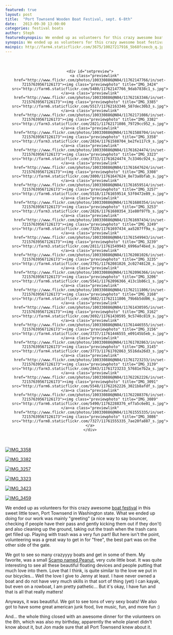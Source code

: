 ```yaml
---
featured: true
layout: post
title:  "Port Townsend Wooden Boat Festival, sept. 6-8th"
date:   2013-09-30 13:00:00
categories: festival boats
author: Steph
featuredsynopsis: We ended up as volunteers for this crazy awesome boat festival in this sweet little town, Port Townsend in Washington state. What we ended up doing for our work was mainly "greeting" (a nice way to say bouncer, checking if people have their pass and gently kicking them out if they don't)
synopsis: We ended up as volunteers for this crazy awesome boat festival in this sweet little town, Port Townsend in Washington state.
mainpic: http://farm4.staticflickr.com/3675/10027217916_5b68fceecb_q.jpg
---
```


<div style="width:100%; text-align: center; padding: 20px;">

	<div id="setpreview">
		<a class="previewlink" href="http://www.flickr.com/photos/100330886@N04/11762147766/in/set-72157639567126173"><img class="previewphoto" title="IMG_3424" src="http://farm6.staticflickr.com/5480/11762147766_9dab7838c1_s.jpg"></a><a class="previewlink" href="http://www.flickr.com/photos/100330886@N04/11762163346/in/set-72157639567126173"><img class="previewphoto" title="IMG_3385" src="http://farm6.staticflickr.com/5517/11762163346_587dec30b3_s.jpg"></a><a class="previewlink" href="http://www.flickr.com/photos/100330886@N04/11762171086/in/set-72157639567126173"><img class="previewphoto" title="IMG_3382" src="http://farm3.staticflickr.com/2821/11762171086_79729cc952_s.jpg"></a><a class="previewlink" href="http://www.flickr.com/photos/100330886@N04/11761588704/in/set-72157639567126173"><img class="previewphoto" title="IMG_3358" src="http://farm3.staticflickr.com/2834/11761588704_be2fe117c9_s.jpg"></a><a class="previewlink" href="http://www.flickr.com/photos/100330886@N04/11761624474/in/set-72157639567126173"><img class="previewphoto" title="IMG_3323" src="http://farm4.staticflickr.com/3733/11761624474_7c3346c924_s.jpg"></a><a class="previewlink" href="http://www.flickr.com/photos/100330886@N04/11761647624/in/set-72157639567126173"><img class="previewphoto" title="IMG_3308" src="http://farm4.staticflickr.com/3800/11761647624_8e73a8bfab_s.jpg"></a><a class="previewlink" href="http://www.flickr.com/photos/100330886@N04/11761659514/in/set-72157639567126173"><img class="previewphoto" title="IMG_3257" src="http://farm6.staticflickr.com/5518/11761659514_53f0472e89_s.jpg"></a><a class="previewlink" href="http://www.flickr.com/photos/100330886@N04/11761680354/in/set-72157639567126173"><img class="previewphoto" title="IMG_3253" src="http://farm3.staticflickr.com/2826/11761680354_31e80f97fb_s.jpg"></a><a class="previewlink" href="http://www.flickr.com/photos/100330886@N04/11761697434/in/set-72157639567126173"><img class="previewphoto" title="IMG_3249" src="http://farm8.staticflickr.com/7320/11761697434_aa5287ff9a_s.jpg"></a><a class="previewlink" href="http://www.flickr.com/photos/100330886@N04/11761549943/in/set-72157639567126173"><img class="previewphoto" title="IMG_3239" src="http://farm3.staticflickr.com/2811/11761549943_6996af4bed_s.jpg"></a><a class="previewlink" href="http://www.flickr.com/photos/100330886@N04/11762081026/in/set-72157639567126173"><img class="previewphoto" title="IMG_3235" src="http://farm4.staticflickr.com/3791/11762081026_2c02748128_s.jpg"></a><a class="previewlink" href="http://www.flickr.com/photos/100330886@N04/11762096366/in/set-72157639567126173"><img class="previewphoto" title="IMG_3206" src="http://farm6.staticflickr.com/5541/11762096366_413c1b86c1_s.jpg"></a><a class="previewlink" href="http://www.flickr.com/photos/100330886@N04/11762111806/in/set-72157639567126173"><img class="previewphoto" title="IMG_3168" src="http://farm4.staticflickr.com/3682/11762111806_79b6b5dd06_s.jpg"></a><a class="previewlink" href="http://www.flickr.com/photos/100330886@N04/11761430595/in/set-72157639567126173"><img class="previewphoto" title="IMG_3162" src="http://farm4.staticflickr.com/3692/11761430595_9c5740c819_s.jpg"></a><a class="previewlink" href="http://www.flickr.com/photos/100330886@N04/11761446555/in/set-72157639567126173"><img class="previewphoto" title="IMG_3156" src="http://farm4.staticflickr.com/3737/11761446555_e09145b5eb_s.jpg"></a><a class="previewlink" href="http://www.flickr.com/photos/100330886@N04/11761702863/in/set-72157639567126173"><img class="previewphoto" title="IMG_3145" src="http://farm4.staticflickr.com/3773/11761702863_5516da26d3_s.jpg"></a><a class="previewlink" href="http://www.flickr.com/photos/100330886@N04/11761723233/in/set-72157639567126173"><img class="previewphoto" title="IMG_3139" src="http://farm3.staticflickr.com/2843/11761723233_57681e7b2a_s.jpg"></a><a class="previewlink" href="http://www.flickr.com/photos/100330886@N04/11762262226/in/set-72157639567126173"><img class="previewphoto" title="IMG_3091" src="http://farm6.staticflickr.com/5548/11762262226_3021b8afdf_s.jpg"></a><a class="previewlink" href="http://www.flickr.com/photos/100330886@N04/11762288376/in/set-72157639567126173"><img class="previewphoto" title="IMG_3089" src="http://farm6.staticflickr.com/5490/11762288376_ef7a5c6e01_s.jpg"></a><a class="previewlink" href="http://www.flickr.com/photos/100330886@N04/11761555335/in/set-72157639567126173"><img class="previewphoto" title="IMG_3086" src="http://farm8.staticflickr.com/7327/11761555335_7ae20fa887_s.jpg"></a>
	</div>
</div>

<a class="photo-left photo-link" href="https://www.flickr.com/photos/earthwandering/11762171086/in/set-72157639567126173"><img class="photo" title="IMG_3358" src="https://farm3.staticflickr.com/2821/11762171086_79729cc952_n.jpg"></a>

<a class="photo-right photo-link" href="https://www.flickr.com/photos/earthwandering/11761588704/in/set-72157639567126173"><img class="photo" title="IMG_3382" src="https://farm3.staticflickr.com/2834/11761588704_be2fe117c9_n.jpg"></a>

<span style="clear: both;"></span>

<a class="photo-left photo-link" href="http://www.flickr.com/photos/100330886@N04/11761659514"><img class="photo" title="IMG_3257" src="http://farm6.staticflickr.com/5518/11761659514_53f0472e89_n.jpg"></a>

<a class="photo-right photo-link" href="http://www.flickr.com/photos/100330886@N04/11761624474"><img class="photo" title="IMG_3323" src="http://farm4.staticflickr.com/3733/11761624474_7c3346c924_n.jpg"></a>

<span style="clear: both;"></span>


<a class="photo-left photo-link" href="http://www.flickr.com/photos/100330886@N04/14709079383"><img class="photo" title="IMG_3423" src="http://farm6.staticflickr.com/5585/14709079383_f649e6db0d_n.jpg"></a>

<a class="photo-right photo-link" href="http://www.flickr.com/photos/100330886@N04/14709136883"><img class="photo" title="IMG_3459" src="http://farm3.staticflickr.com/2913/14709136883_f1cbcb3f32_n.jpg"></a>


We ended up as volunteers for this crazy awesome <a href="http://woodenboat.org/festival/">boat festival</a> in this sweet little town, Port Townsend in Washington state. What we ended up doing for our work was mainly "greeting" (a nice way to say bouncer, checking if people have their pass and gently kicking them out if they don't) and also cleaning up the ground, taking out the trash when the trash cans get filled up. Playing with trash was a very fun part! But here isn't the point, volunteering was a great way to get in for "free", the best part was on the other side of the gate. 

We got to see so many crazyyyy boats and get in some of them. My favorite, was a small <a href="http://www.flickr.com/photos/porttownsendbob/sets/72157633952804764/with/8999640215/">Scamp named Peanut</a>, very cute little boat. It was quite interesting to see all these beautiful floating devices and people putting that much love into them. Love that I think, is quite similar to the love we put in our bicycles... Well the love I give to Jenny at least. I have never owned a boat and do not have very much skills in that sort of thing (yet) I can kayak, but even on a rowboat, I am pretty pathetic... But it's okay, I have fun and that is all that really matters!
 
Anyways, it was beautiful. We got to see tons of very sexy boats! We also got to have some great american junk food, live music, fun, and more fun :)

And... the whole thing closed with an awesome dinner for the volunteers on the 8th, which was also my birthday, apparently the whole planet didn't know about it, but Jon made sure that all Port Townsend knew about it.


